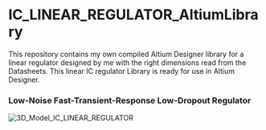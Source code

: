 # IC_LINEAR_REGULATOR_AltiumLibrary
This repository contains my own compiled Altium Designer library for a linear regulator designed by me with the right dimensions read from the Datasheets. This linear IC regulator Library is ready for use in Altium Designer.

### Low-Noise Fast-Transient-Response Low-Dropout Regulator
![3D_Model_IC_LINEAR_REGULATOR](https://user-images.githubusercontent.com/57021975/92027604-b2c02d80-ed5a-11ea-8bee-f75f0c8ef930.JPG)

